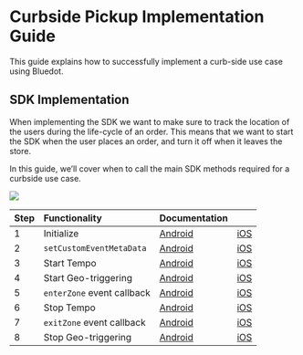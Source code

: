 Curbside Pickup Implementation Guide
====================================

This guide explains how to successfully implement a curb-side use case using Bluedot.

SDK Implementation
------------------

When implementing the SDK we want to make sure to track the location of the users during the life-cycle of an order. This means that we want to start the SDK when the user places an order, and turn it off when it leaves the store.

In this guide, we’ll cover when to call the main SDK methods required for a curbside use case.

![](https://docs.google.com/drawings/d/e/2PACX-1vRQf5-PSdDSmlHCQOXmb7PfQLmj94rHO4M376TjfL28gIDO4EnOdGc0PqdDIoiyXNu1ARSTTW-WDpSj/pub?w=2440&h=2017)

| **Step** | **Functionality**            | **Documentation** |                     |
| :------- | :------------------------- | :------------------ | :------------------ |
| 1        | Initialize                 | [Android](https://docs.bluedot.io/android-sdk/android-quick-start/)          | [iOS](https://docs.bluedot.io/ios-sdk/ios-quick-start/)       |
| 2        | `setCustomEventMetaData`   | [Android](https://docs.bluedot.io/custom-event-metadata/)                    | [iOS](https://docs.bluedot.io/custom-event-metadata/)       |
| 3        | Start Tempo                | [Android](https://docs.bluedot.io/android-sdk/android-tempo/)                | [iOS](https://docs.bluedot.io/ios-sdk/ios-tempo/)       |
| 4        | Start Geo-triggering       | [Android](https://docs.bluedot.io/android-sdk/android-geo-triggering/)       | [iOS](https://docs.bluedot.io/ios-sdk/ios-geo-triggering/)       |
| 5        | `enterZone` event callback | [Android](https://docs.bluedot.io/android-sdk/android-geo-triggering/)       | [iOS](https://docs.bluedot.io/ios-sdk/ios-geo-triggering/)       |
| 6        | Stop Tempo                 | [Android](https://docs.bluedot.io/android-sdk/android-tempo/)                | [iOS](https://docs.bluedot.io/ios-sdk/ios-tempo/)       |
| 7        | `exitZone` event callback  | [Android](https://docs.bluedot.io/android-sdk/android-geo-triggering/)       | [iOS](https://docs.bluedot.io/ios-sdk/ios-geo-triggering/)       |
| 8        | Stop Geo-triggering        | [Android](https://docs.bluedot.io/android-sdk/android-geo-triggering/)       | [iOS](https://docs.bluedot.io/ios-sdk/ios-geo-triggering/)       |